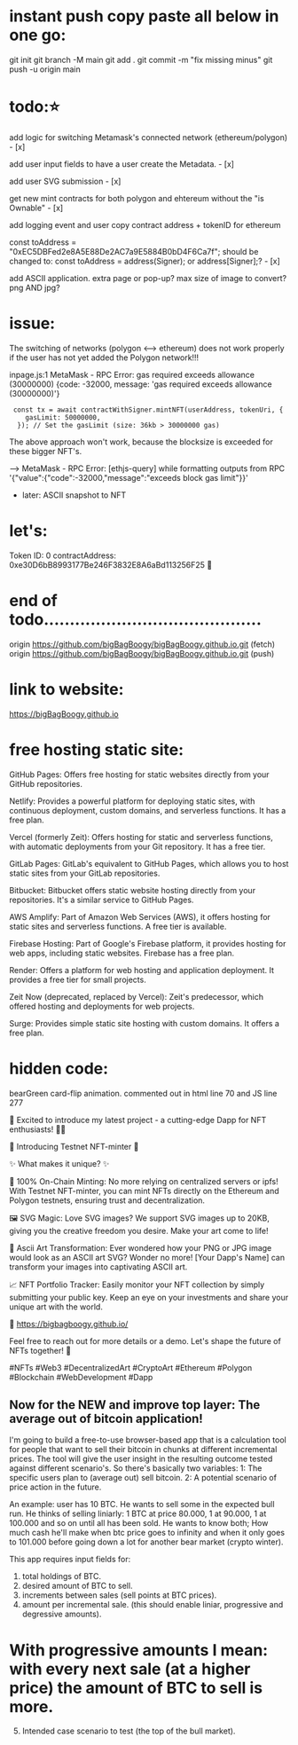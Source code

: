 # instant push copy paste all below in one go:

git init
git branch -M main
git add .
git commit -m "fix missing minus"
git push -u origin main

# todo:⭐️

add logic for switching Metamask's connected network (ethereum/polygon) - [x]

add user input fields to have a user create the Metadata. - [x]

add user SVG submission - [x]

get new mint contracts for both polygon and ehtereum without the "is Ownable" - [x]

add logging event and user copy contract address + tokenID for ethereum

const toAddress = "0xEC5DBFed2e8A5E88De2AC7a9E5884B0bD4F6Ca7f"; should be changed to:
const toAddress = address(Signer); or address[Signer];? - [x]

add ASCII application. extra page or pop-up?
max size of image to convert?
png AND jpg?

# issue:

The switching of networks (polygon <--> ethereum) does not work properly if the user has not yet added the Polygon network!!!

inpage.js:1 MetaMask - RPC Error: gas required exceeds allowance (30000000) {code: -32000, message: 'gas required exceeds allowance (30000000)'}

     const tx = await contractWithSigner.mintNFT(userAddress, tokenUri, {
        gasLimit: 50000000,
      }); // Set the gasLimit (size: 36kb > 30000000 gas)

The above approach won't work, because the blocksize is exceeded for these bigger NFT's.

--> MetaMask - RPC Error: [ethjs-query] while formatting outputs from RPC '{"value":{"code":-32000,"message":"exceeds block gas limit"}}'

- later: ASCII snapshot to NFT

# let's:

Token ID: 0 contractAddress: 0xe30D6bB8993177Be246F3832E8A6aBd113256F25 🧩

# end of todo..........................................

origin https://github.com/bigBagBoogy/bigBagBoogy.github.io.git (fetch)
origin https://github.com/bigBagBoogy/bigBagBoogy.github.io.git (push)

# link to website:

https://bigBagBoogy.github.io

# free hosting static site:

GitHub Pages: Offers free hosting for static websites directly from your GitHub repositories.

Netlify: Provides a powerful platform for deploying static sites, with continuous deployment, custom domains, and serverless functions. It has a free plan.

Vercel (formerly Zeit): Offers hosting for static and serverless functions, with automatic deployments from your Git repository. It has a free tier.

GitLab Pages: GitLab's equivalent to GitHub Pages, which allows you to host static sites from your GitLab repositories.

Bitbucket: Bitbucket offers static website hosting directly from your repositories. It's a similar service to GitHub Pages.

AWS Amplify: Part of Amazon Web Services (AWS), it offers hosting for static sites and serverless functions. A free tier is available.

Firebase Hosting: Part of Google's Firebase platform, it provides hosting for web apps, including static websites. Firebase has a free plan.

Render: Offers a platform for web hosting and application deployment. It provides a free tier for small projects.

Zeit Now (deprecated, replaced by Vercel): Zeit's predecessor, which offered hosting and deployments for web projects.

Surge: Provides simple static site hosting with custom domains. It offers a free plan.

# hidden code:

bearGreen card-flip animation. commented out in html line 70 and JS line 277

🚀 Excited to introduce my latest project - a cutting-edge Dapp for NFT enthusiasts! 🎨✨

🔹 Introducing Testnet NFT-minter 🔹

✨ What makes it unique? ✨

🌟 100% On-Chain Minting: No more relying on centralized servers or ipfs! With Testnet NFT-minter, you can mint NFTs directly on the Ethereum and Polygon testnets, ensuring trust and decentralization.

🖼️ SVG Magic: Love SVG images? We support SVG images up to 20KB, giving you the creative freedom you desire. Make your art come to life!

🎨 Ascii Art Transformation: Ever wondered how your PNG or JPG image would look as an ASCII art SVG? Wonder no more! [Your Dapp's Name] can transform your images into captivating ASCII art.

📈 NFT Portfolio Tracker: Easily monitor your NFT collection by simply submitting your public key. Keep an eye on your investments and share your unique art with the world.

🔗 https://bigbagboogy.github.io/

Feel free to reach out for more details or a demo. Let's shape the future of NFTs together! 🚀

#NFTs #Web3 #DecentralizedArt #CryptoArt #Ethereum #Polygon #Blockchain #WebDevelopment #Dapp



##   Now for the NEW and improve top layer: The average out of bitcoin application!

I'm going to build a free-to-use browser-based app that is a calculation tool for people that want to sell their bitcoin in chunks at different incremental prices. The tool will give the user insight in the resulting outcome tested against different scenario's. So there's basically two variables: 1: The specific users plan to (average out) sell bitcoin. 2: A potential scenario of price action in the future.

An example:
user has 10 BTC.
He wants to sell some in the expected bull run.
He thinks of selling liniarly: 1 BTC at price 80.000, 1 at 90.000, 1 at 100.000 and so on until all has been sold.
He wants to know both; How much cash he'll make when btc price goes to infinity and when it only goes to 101.000 before going down a lot for another bear market (crypto winter).

This app requires input fields for:
1. total holdings of BTC.
2. desired amount of BTC to sell.
3. increments between sales (sell points at BTC prices).
4. amount per incremental sale. (this should enable liniar, progressive and degressive amounts).
# With progressive amounts I mean: with every next sale (at a higher price) the amount of BTC to sell is more.
5. Intended case scenario to test (the top of the bull market).




